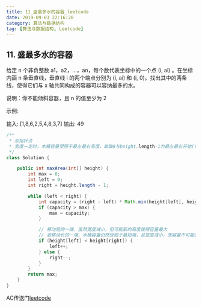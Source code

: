 ```yaml
---
title: 11_盛最多水的容器_leetcode
date: 2019-09-03 22:16:28
category: 算法与数据结构
tag: [算法与数据结构, Leetcode]
---
```


## 11. 盛最多水的容器

给定 n 个非负整数 a1，a2，...，an，每个数代表坐标中的一个点 (i, ai) 。在坐标内画 n 条垂直线，垂直线 i 的两个端点分别为 (i, ai) 和 (i, 0)。找出其中的两条线，使得它们与 x 轴共同构成的容器可以容纳最多的水。

说明：你不能倾斜容器，且 n 的值至少为 2

示例:

输入: [1,8,6,2,5,4,8,3,7]
输出: 49

```java
/**
 * 双指针法
 * 宽度一定时，木桶容量受限于最左最右高度，故取0与height.length-1为最左最右开始(保证了宽度初始化最大)
 */
class Solution {

    public int maxArea(int[] height) {
        int max = 0;
        int left = 0;
        int right = height.length - 1;

        while (left < right) {
            int capacity = (right - left) * Math.min(height[left], height[right]);
            if (capacity > max) {
                max = capacity;
            }

            // 移动短的一端，虽然宽度减小，但可能新的高度使得容量最大
            // 若移动长的一端，木桶容量仍然受限于最短端，且宽度减小，故容量不可能出现更大者
            if (height[left] < height[right]) {
                left++;
            } else {
                right--;
            }
        }
        return max;
    }
}
```

AC传送门[leetcode](https://leetcode-cn.com/problems/container-with-most-water/)
